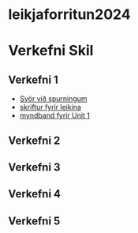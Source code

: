 # leikjaforritun2024
# Verkefni Skil
## Verkefni 1
- [Svör við spurningum]()
- [skriftur fyrir leikina]()
-  [myndband fyrir Unit 1]()
## Verkefni 2
## Verkefni 3
## Verkefni 4
## Verkefni 5

